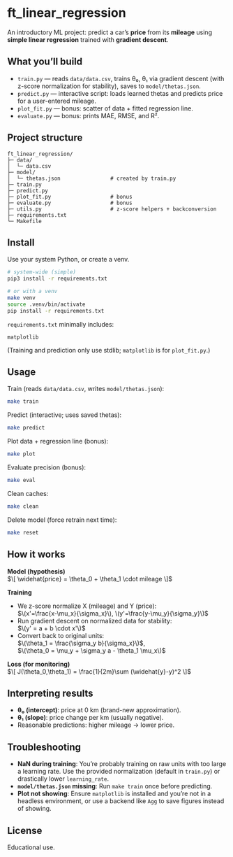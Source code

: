 # ft_linear_regression

An introductory ML project: predict a car’s **price** from its **mileage** using **simple linear regression** trained with **gradient descent**.

## What you’ll build
- `train.py` — reads `data/data.csv`, trains θ₀, θ₁ via gradient descent (with z-score normalization for stability), saves to `model/thetas.json`.
- `predict.py` — interactive script: loads learned thetas and predicts price for a user-entered mileage.
- `plot_fit.py` — bonus: scatter of data + fitted regression line.
- `evaluate.py` — bonus: prints MAE, RMSE, and R².

## Project structure
```
ft_linear_regression/
├─ data/
│  └─ data.csv
├─ model/
│  └─ thetas.json                # created by train.py
├─ train.py
├─ predict.py
├─ plot_fit.py                   # bonus
├─ evaluate.py                   # bonus
├─ utils.py                      # z-score helpers + backconversion
├─ requirements.txt
└─ Makefile
```

## Install

Use your system Python, or create a venv.

```bash
# system-wide (simple)
pip3 install -r requirements.txt

# or with a venv
make venv
source .venv/bin/activate
pip install -r requirements.txt
```

`requirements.txt` minimally includes:

```
matplotlib
```

(Training and prediction only use stdlib; `matplotlib` is for `plot_fit.py`.)

## Usage

Train (reads `data/data.csv`, writes `model/thetas.json`):
```bash
make train
```

Predict (interactive; uses saved thetas):
```bash
make predict
```

Plot data + regression line (bonus):
```bash
make plot
```

Evaluate precision (bonus):
```bash
make eval
```

Clean caches:
```bash
make clean
```

Delete model (force retrain next time):
```bash
make reset
```

## How it works

**Model (hypothesis)** \
$\[
\widehat{price} = \theta_0 + \theta_1 \cdot mileage
\]$

**Training**  
- We z-score normalize X (mileage) and Y (price):  
  $\(x'=\frac{x-\mu_x}{\sigma_x}\), \(y'=\frac{y-\mu_y}{\sigma_y}\)$
- Run gradient descent on normalized data for stability:  
  $\(y' = a + b \cdot x'\)$
- Convert back to original units:  
  $\(\theta_1 = \frac{\sigma_y b}{\sigma_x}\)$,  
  $\(\theta_0 = \mu_y + \sigma_y a - \theta_1 \mu_x\)$

**Loss (for monitoring)**  
$\[
J(\theta_0,\theta_1) = \frac{1}{2m}\sum (\widehat{y}-y)^2
\]$

## Interpreting results
- **θ₀ (intercept)**: price at 0 km (brand-new approximation).
- **θ₁ (slope)**: price change per km (usually negative).
- Reasonable predictions: higher mileage → lower price.

## Troubleshooting

- **NaN during training**: You’re probably training on raw units with too large a learning rate. Use the provided normalization (default in `train.py`) or drastically lower `learning_rate`.
- **`model/thetas.json` missing**: Run `make train` once before predicting.
- **Plot not showing**: Ensure `matplotlib` is installed and you’re not in a headless environment, or use a backend like `Agg` to save figures instead of showing.

## License
Educational use.
